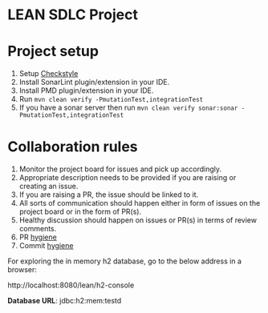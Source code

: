 # LEAN SDLC Project

# Project setup

1. Setup [Checkstyle](https://github.com/HPI-Information-Systems/Metanome/wiki/Installing-the-google-styleguide-settings-in-Intellij-and-eclipse)
2. Install SonarLint plugin/extension in your IDE.
3. Install PMD plugin/extension in your IDE.
4. Run ```mvn clean verify -PmutationTest,integrationTest```
5. If you have a sonar server then run ```mvn clean verify sonar:sonar -PmutationTest,integrationTest```

# Collaboration rules

1. Monitor the project board for issues and pick up accordingly.
2. Appropriate description needs to be provided if you are raising or creating an issue.
3. If you are raising a PR, the issue should be linked to it.
4. All sorts of communication should happen either in form of issues on the project board or in the form of PR(s).
5. Healthy discussion should happen on issues or PR(s) in terms of review comments.
6. PR [hygiene](https://docs.github.com/en/free-pro-team@latest/github/managing-your-work-on-github/linking-a-pull-request-to-an-issue)
7. Commit [hygiene](https://udacity.github.io/git-styleguide/)

For exploring the in memory h2 database, go to the below address in a browser:

http://localhost:8080/lean/h2-console

**Database URL**: jdbc:h2:mem:testd